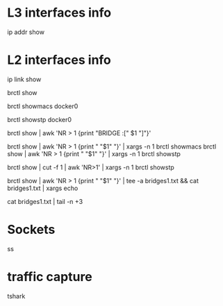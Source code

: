 
# L3 interfaces  info 
ip addr show

# L2 interfaces  info 
ip link show

brctl show

brctl showmacs docker0

brctl showstp docker0

brctl show | awk 'NR > 1 {print "BRIDGE :[" $1 "]"}'

brctl show | awk 'NR > 1 {print " "$1" "}' | xargs -n 1 brctl showmacs
brctl show | awk 'NR > 1 {print " "$1" "}' | xargs -n 1 brctl showstp

brctl show | cut -f 1 | awk 'NR>1' | xargs -n 1 brctl showstp

brctl show | awk 'NR > 1 {print " "$1" "}' | tee -a  bridges1.txt && cat bridges1.txt | xargs echo

cat bridges1.txt |  tail -n +3

# Sockets
ss

# traffic capture 
tshark

